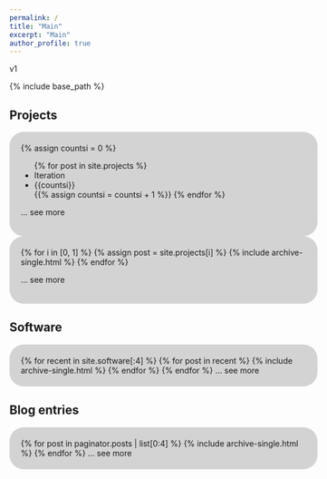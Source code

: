 ```yaml
---
permalink: /
title: "Main"
excerpt: "Main"
author_profile: true
---
```


<style>
#roundedbox {
  border-radius: 25px;
  background: LightGray;
  padding: 20px;
  width: 100%;
}
</style>

v1

{% include base_path %}

## Projects
<div id="roundedbox">
{% assign countsi = 0 %}
<ul>
{% for post in site.projects %}
<li>Iteration</li>
<li>{{countsi}}</li>
{{% assign countsi = countsi + 1 %}}
{% endfor %}
</ul>

... see more
</div>


<div id="roundedbox">
{% for i in [0, 1] %}
{% assign post = site.projects[i] %}
    {% include archive-single.html %}
{% endfor %}

... see more
</div>

## Software
<div id="roundedbox">
{% for recent in site.software[:4] %}
  {% for post in recent %}
    {% include archive-single.html %}
  {% endfor %}
{% endfor %}
... see more
</div>


## Blog entries
<div id="roundedbox">
{% for post in paginator.posts | list[0:4] %}
  {% include archive-single.html %}
{% endfor %}
... see more
</div>
